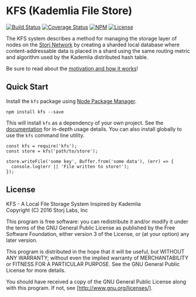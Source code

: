 KFS (Kademlia File Store)
=========================

[![Build Status](https://img.shields.io/travis/Storj/kfs.svg?style=flat-square)](https://travis-ci.org/Storj/kfs)
[![Coverage Status](https://img.shields.io/coveralls/Storj/kfs.svg?style=flat-square)](https://coveralls.io/r/Storj/kfs)
[![NPM](https://img.shields.io/npm/v/kfs.svg?style=flat-square)](https://www.npmjs.com/package/kfs)
[![License](https://img.shields.io/badge/license-GPL3.0-blue.svg?style=flat-square)](https://raw.githubusercontent.com/storj/kfs/master/LICENSE)

The KFS system describes a method for managing the storage layer of nodes on 
the [Storj Network](https://storj.io) by creating a sharded local database 
where content-addressable data is placed in a shard using the same routing 
metric and algorithm used by the Kademlia distributed hash table.

Be sure to read about the 
[motivation and how it works](https://storj.github.io/kfs/tutorial-about.html)!

Quick Start
-----------

Install the `kfs` package using [Node Package Manager].

```
npm install kfs --save
```

This will install `kfs` as a dependency of your own project. See the 
[documentation](https://storj.github.io/kfs/) for in-depth usage details. 
You can also install globally to use the `kfs` command line utility.

```
const kfs = require('kfs');
const store = kfs('path/to/store');

store.writeFile('some key', Buffer.from('some data'), (err) => {
  console.log(err || 'File written to store!');
});
```

License
-------

KFS - A Local File Storage System Inspired by Kademlia  
Copyright (C) 2016 Storj Labs, Inc

This program is free software: you can redistribute it and/or modify
it under the terms of the GNU General Public License as published by
the Free Software Foundation, either version 3 of the License, or
(at your option) any later version.

This program is distributed in the hope that it will be useful,
but WITHOUT ANY WARRANTY; without even the implied warranty of
MERCHANTABILITY or FITNESS FOR A PARTICULAR PURPOSE.  See the
GNU General Public License for more details.

You should have received a copy of the GNU General Public License
along with this program.  If not, see [http://www.gnu.org/licenses/].

[Kademlia]: https://en.wikipedia.org/wiki/Kademlia "Kademlia"
[Storj Network]: https://storj.io "Storj Labs"
[LevelDB]: http://leveldb.org/ "LevelDB"
[distance]: https://en.wikipedia.org/wiki/Kademlia#Routing_tables
[Node Package Manager]: https://npmjs.org "Node Package Manager"
[documentation]: http://bookch.in/kfs/ "Package Documentation"
